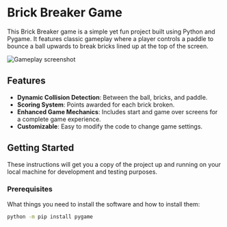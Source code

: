 # Brick Breaker Game

This Brick Breaker game is a simple yet fun project built using Python and Pygame. It features classic gameplay where a player controls a paddle to bounce a ball upwards to break bricks lined up at the top of the screen.

![Gameplay screenshot](link-to-screenshot.png)  <!-- If you have a screenshot of the game, include it here -->

## Features

- **Dynamic Collision Detection**: Between the ball, bricks, and paddle.
- **Scoring System**: Points awarded for each brick broken.
- **Enhanced Game Mechanics**: Includes start and game over screens for a complete game experience.
- **Customizable**: Easy to modify the code to change game settings.

## Getting Started

These instructions will get you a copy of the project up and running on your local machine for development and testing purposes.

### Prerequisites

What things you need to install the software and how to install them:

```bash
python -m pip install pygame
